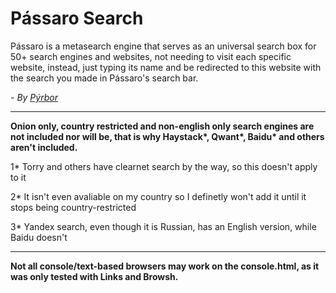 # Pássaro Search
Pássaro is a metasearch engine that serves as an universal search box for 50+ search engines and websites, not needing to visit each specific website, instead, just typing its name and be redirected to this website with the search you made in Pássaro's search bar.

\- _By [Pýrbor](https://pyrspi.github.io/)_

---

**Onion only, country restricted and non-english only search engines are not included nor will be, that is why Haystack\*, Qwant\*, Baidu\* and others aren't included.**

1* Torry and others have clearnet search by the way, so this doesn't apply to it

2* It isn't even avaliable on my country so I definetly won't add it until it stops being country-restricted

3* Yandex search, even though it is Russian, has an English version, while Baidu doesn't

---

**Not all console/text-based browsers may work on the console.html, as it was only tested with Links and Browsh.**
